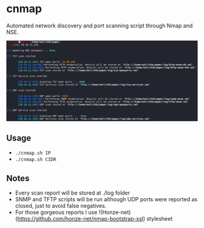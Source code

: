 # cnmap
Automated network discovery and port scanning script through Nmap and NSE.

![cnmap output](https://raw.githubusercontent.com/cheshireca7/cnmap/main/images/cnmap.png)

## Usage
- `./cnmap.sh IP`
- `./cnmap.sh CIDR`

## Notes
- Every scan report will be stored at ./log folder
- SNMP and TFTP scripts will be run although UDP ports were reported as closed, just to avoid false negatives.
- For those gorgeous reports I use !(Honze-net)(https://github.com/honze-net/nmap-bootstrap-xsl) stylesheet

